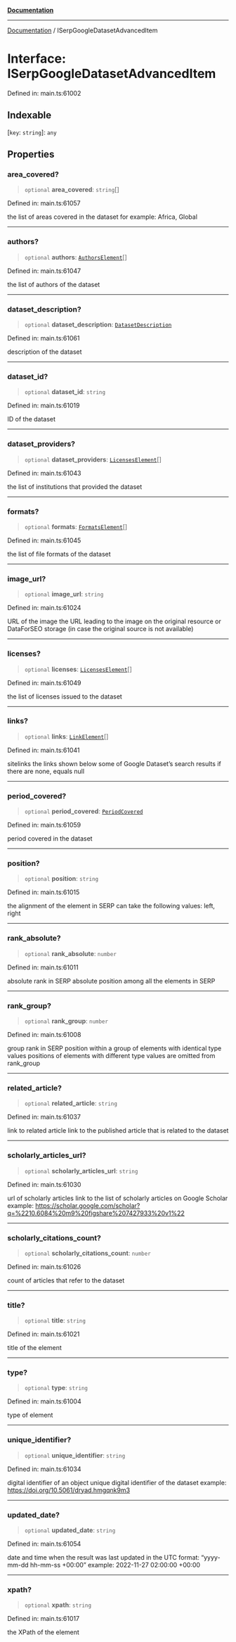 [**Documentation**](../README.md)

***

[Documentation](../README.md) / ISerpGoogleDatasetAdvancedItem

# Interface: ISerpGoogleDatasetAdvancedItem

Defined in: main.ts:61002

## Indexable

\[`key`: `string`\]: `any`

## Properties

### area\_covered?

> `optional` **area\_covered**: `string`[]

Defined in: main.ts:61057

the list of areas covered in the dataset
for example: Africa, Global

***

### authors?

> `optional` **authors**: [`AuthorsElement`](../classes/AuthorsElement.md)[]

Defined in: main.ts:61047

the list of authors of the dataset

***

### dataset\_description?

> `optional` **dataset\_description**: [`DatasetDescription`](../classes/DatasetDescription.md)

Defined in: main.ts:61061

description of the dataset

***

### dataset\_id?

> `optional` **dataset\_id**: `string`

Defined in: main.ts:61019

ID of the dataset

***

### dataset\_providers?

> `optional` **dataset\_providers**: [`LicensesElement`](../classes/LicensesElement.md)[]

Defined in: main.ts:61043

the list of institutions that provided the dataset

***

### formats?

> `optional` **formats**: [`FormatsElement`](../classes/FormatsElement.md)[]

Defined in: main.ts:61045

the list of file formats of the dataset

***

### image\_url?

> `optional` **image\_url**: `string`

Defined in: main.ts:61024

URL of the image
the URL leading to the image on the original resource or DataForSEO storage (in case the original source is not available)

***

### licenses?

> `optional` **licenses**: [`LicensesElement`](../classes/LicensesElement.md)[]

Defined in: main.ts:61049

the list of licenses issued to the dataset

***

### links?

> `optional` **links**: [`LinkElement`](../classes/LinkElement.md)[]

Defined in: main.ts:61041

sitelinks
the links shown below some of Google Dataset’s search results
if there are none, equals null

***

### period\_covered?

> `optional` **period\_covered**: [`PeriodCovered`](../classes/PeriodCovered.md)

Defined in: main.ts:61059

period covered in the dataset

***

### position?

> `optional` **position**: `string`

Defined in: main.ts:61015

the alignment of the element in SERP
can take the following values:
left, right

***

### rank\_absolute?

> `optional` **rank\_absolute**: `number`

Defined in: main.ts:61011

absolute rank in SERP
absolute position among all the elements in SERP

***

### rank\_group?

> `optional` **rank\_group**: `number`

Defined in: main.ts:61008

group rank in SERP
position within a group of elements with identical type values
positions of elements with different type values are omitted from rank_group

***

### related\_article?

> `optional` **related\_article**: `string`

Defined in: main.ts:61037

link to related article
link to the published article that is related to the dataset

***

### scholarly\_articles\_url?

> `optional` **scholarly\_articles\_url**: `string`

Defined in: main.ts:61030

url of scholarly articles
link to the list of scholarly articles on Google Scholar
example: https://scholar.google.com/scholar?q=%2210.6084%20m9%20figshare%207427933%20v1%22

***

### scholarly\_citations\_count?

> `optional` **scholarly\_citations\_count**: `number`

Defined in: main.ts:61026

count of articles that refer to the dataset

***

### title?

> `optional` **title**: `string`

Defined in: main.ts:61021

title of the element

***

### type?

> `optional` **type**: `string`

Defined in: main.ts:61004

type of element

***

### unique\_identifier?

> `optional` **unique\_identifier**: `string`

Defined in: main.ts:61034

digital identifier of an object
unique digital identifier of the dataset
example: https://doi.org/10.5061/dryad.hmgqnk9m3

***

### updated\_date?

> `optional` **updated\_date**: `string`

Defined in: main.ts:61054

date and time when the result was last updated
in the UTC format: “yyyy-mm-dd hh-mm-ss +00:00”
example:
2022-11-27 02:00:00 +00:00

***

### xpath?

> `optional` **xpath**: `string`

Defined in: main.ts:61017

the XPath of the element
